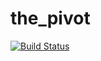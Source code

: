 the_pivot
=========

[![Build Status](https://travis-ci.org/tyrbo/the_pivot.svg?branch=master)](https://travis-ci.org/tyrbo/the_pivot)
